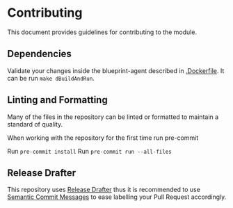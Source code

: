 # Contributing

This document provides guidelines for contributing to the module.

## Dependencies

Validate your changes inside the blueprint-agent described in [.Dockerfile](.docker/Dockerfile). It can be run `make dBuildAndRun`.

## Linting and Formatting

Many of the files in the repository can be linted or formatted to
maintain a standard of quality.

When working with the repository for the first time run pre-commit

Run `pre-commit install`
Run `pre-commit run --all-files`

## Release Drafter

This repository uses [Release Drafter](https://github.com/release-drafter/release-drafter) thus it is recommended to use [Semantic Commit Messages](https://gist.github.com/joshbuchea/6f47e86d2510bce28f8e7f42ae84c716) to ease labelling your Pull Request accordingly.